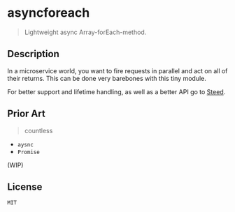 # asyncforeach

> Lightweight async Array-forEach-method.

## Description

In a microservice world, you want to fire requests in parallel and act on all of
their returns. This can be done very barebones with this tiny module.

For better support and lifetime handling, as well as a better API go to [Steed](https://github.com/mcollina/steed).

## Prior Art

> countless

* `aysnc`
* `Promise`

(WIP)

## License

`MIT`
